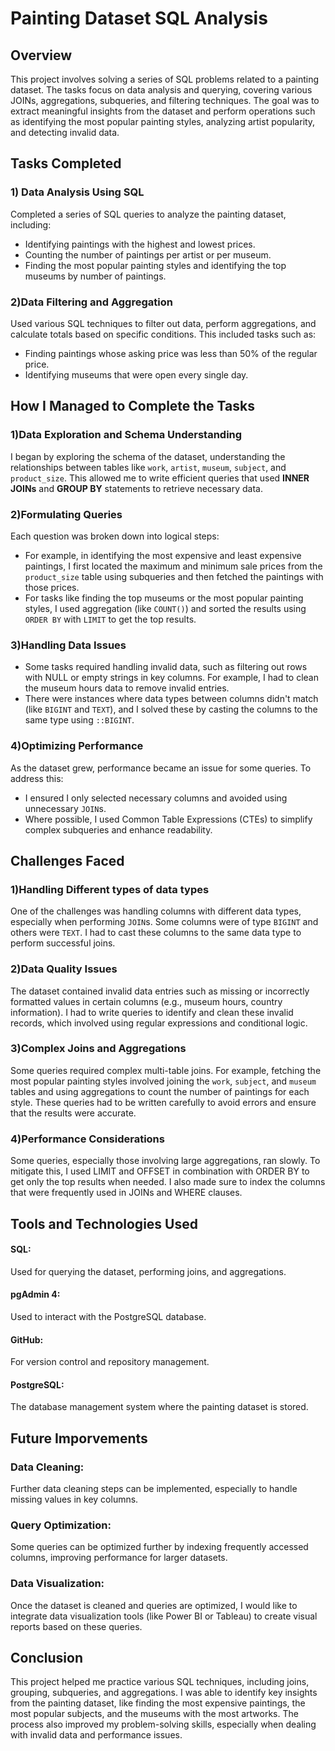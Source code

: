 # Painting Dataset SQL Analysis

## Overview
This project involves solving a series of SQL problems related to a painting dataset. The tasks focus on data analysis and querying, covering various JOINs, aggregations, subqueries, and filtering techniques. The goal was to extract meaningful insights from the dataset and perform operations such as identifying the most popular painting styles, analyzing artist popularity, and detecting invalid data.

## Tasks Completed
### 1) Data Analysis Using SQL
Completed a series of SQL queries to analyze the painting dataset, including:
- Identifying paintings with the highest and lowest prices.
- Counting the number of paintings per artist or per museum.
- Finding the most popular painting styles and identifying the top museums by number of paintings.

### 2)Data Filtering and Aggregation
Used various SQL techniques to filter out data, perform aggregations, and calculate totals based on specific conditions. This included tasks such as:
- Finding paintings whose asking price was less than 50% of the regular price.
- Identifying museums that were open every single day.


## How I Managed to Complete the Tasks

### 1)Data Exploration and Schema Understanding
I began by exploring the schema of the dataset, understanding the relationships between tables like `work`, `artist`, `museum`, `subject`, and `product_size`. This allowed me to write efficient queries that used **INNER JOINs** and **GROUP BY** statements to retrieve necessary data.

### 2)Formulating Queries
Each question was broken down into logical steps:
- For example, in identifying the most expensive and least expensive paintings, I first located the maximum and minimum sale prices from the `product_size` table using subqueries and then fetched the paintings 
  with those prices.
- For tasks like finding the top museums or the most popular painting styles, I used aggregation (like `COUNT()`) and sorted the results using `ORDER BY` with `LIMIT` to get the top results.

### 3)Handling Data Issues
- Some tasks required handling invalid data, such as filtering out rows with NULL or empty strings in key columns. For example, I had to clean the museum hours data to remove invalid entries.
- There were instances where data types between columns didn't match (like `BIGINT` and `TEXT`), and I solved these by casting the columns to the same type using `::BIGINT`.

### 4)Optimizing Performance
As the dataset grew, performance became an issue for some queries. To address this:
- I ensured I only selected necessary columns and avoided using unnecessary `JOIN`s.
- Where possible, I used Common Table Expressions (CTEs) to simplify complex subqueries and enhance readability.

## Challenges Faced

### 1)Handling Different types of data types
One of the challenges was handling columns with different data types, especially when performing `JOIN`s. Some columns were of type `BIGINT` and others were `TEXT`. I had to cast these columns to the same data type to perform successful joins.

### 2)Data Quality Issues
The dataset contained invalid data entries such as missing or incorrectly formatted values in certain columns (e.g., museum hours, country information). I had to write queries to identify and clean these invalid records, which involved using regular expressions and conditional logic.

### 3)Complex Joins and Aggregations
Some queries required complex multi-table joins. For example, fetching the most popular painting styles involved joining the `work`, `subject`, and `museum` tables and using aggregations to count the number of paintings for each style. These queries had to be written carefully to avoid errors and ensure that the results were accurate.

### 4)Performance Considerations
Some queries, especially those involving large aggregations, ran slowly. To mitigate this, I used LIMIT and OFFSET in combination with ORDER BY to get only the top results when needed. I also made sure to index the columns that were frequently used in JOINs and WHERE clauses.

## Tools and Technologies Used

#### SQL: 
Used for querying the dataset, performing joins, and aggregations.
#### pgAdmin 4: 
Used to interact with the PostgreSQL database.
#### GitHub: 
For version control and repository management.
#### PostgreSQL: 
The database management system where the painting dataset is stored.

## Future Imporvements

### Data Cleaning: 
Further data cleaning steps can be implemented, especially to handle missing values in key columns.

### Query Optimization: 
Some queries can be optimized further by indexing frequently accessed columns, improving performance for larger datasets.

### Data Visualization: 
Once the dataset is cleaned and queries are optimized, I would like to integrate data visualization tools (like Power BI or Tableau) to create visual reports based on these queries.

## Conclusion
This project helped me practice various SQL techniques, including joins, grouping, subqueries, and aggregations. I was able to identify key insights from the painting dataset, like finding the most expensive paintings, the most popular subjects, and the museums with the most artworks. The process also improved my problem-solving skills, especially when dealing with invalid data and performance issues.

